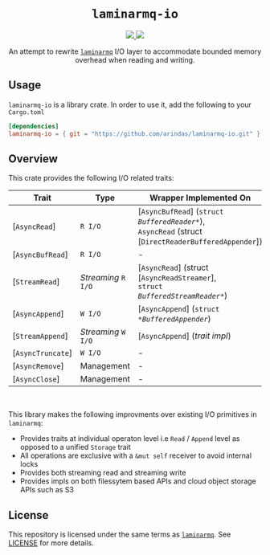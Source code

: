 <p align="center">
<h1 align="center"><code>laminarmq-io</code></h1>
</p>

<p align="center">
  <a href="https://github.com/arindas/laminarmq-io/actions/workflows/rust-ci.yml">
    <img src="https://github.com/arindas/laminarmq-io/actions/workflows/rust-ci.yml/badge.svg">
  </a>
  <a href="https://github.com/arindas/laminarmq-io/actions/workflows/rustdoc.yml">
    <img src="https://github.com/arindas/laminarmq-io/actions/workflows/rustdoc.yml/badge.svg">
  </a>
</p>

<p align="center">
An attempt to rewrite <a href="https://github.com/arindas/laminarmq"><code>laminarmq</code></a> I/O layer
to accommodate bounded memory overhead when reading and writing.
</p>

## Usage

`laminarmq-io` is a library crate. In order to use it, add the following to your `Cargo.toml`

```toml
[dependencies]
laminarmq-io = { git = "https://github.com/arindas/laminarmq-io.git" }
```

## Overview

This crate provides the following I/O related traits:

| **Trait**         | **Type**            | **Wrapper Implemented On**                                                                                                |
| ----------------- | ------------------- | ------------------------------------------------------------------------------------------------------------------------- |
| [`AsyncRead`]     | `R I/O`             | [`AsyncBufRead`] (<code>struct <i>BufferedReader\*</i></code>),<br> `AsyncRead` (struct [`DirectReaderBufferedAppender`]) |
| [`AsyncBufRead`]  | `R I/O`             | -                                                                                                                         |
| [`StreamRead`]    | _Streaming_ `R I/O` | [`AsyncRead`] (struct [`AsyncReadStreamer`],<br> <code>struct <i>BufferedStreamReader\*</i></code>)                       |
| [`AsyncAppend`]   | `W I/O`             | [`AsyncAppend`] (<code>struct <i>\*BufferedAppender</i></code>)                                                           |
| [`StreamAppend`]  | _Streaming_ `W I/O` | [`AsyncAppend`] (_trait impl_)                                                                                            |
| [`AsyncTruncate`] | `W I/O`             | -                                                                                                                         |
| [`AsyncRemove`]   | Management          | -                                                                                                                         |
| [`AsyncClose`]    | Management          | -                                                                                                                         |

<br>

This library makes the following improvments over existing I/O primitives in `laminarmq`:

- Provides traits at individual operaton level i.e `Read` / `Append` level as opposed to a unified `Storage` trait
- All operations are exclusive with a `&mut self` receiver to avoid internal locks
- Provides both streaming read and streaming write
- Provides impls on both filessytem based APIs and cloud object storage APIs such as S3

## License

This repository is licensed under the same terms as [`laminarmq`](https://github.com/arindas/laminarmq).
See [LICENSE](https://raw.githubusercontent.com/arindas/laminarmq-io/main/LICENSE) for more details.

